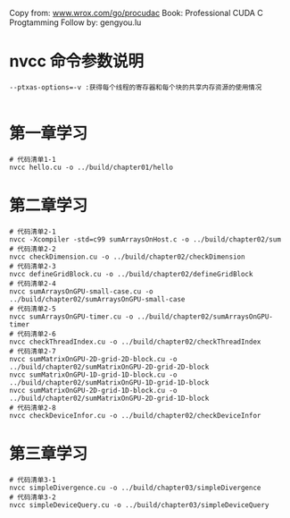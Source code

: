 <!--
 * @Descripttion: 
 * @version: 
 * @Author: Lugy
 * @Date: 2024-05-14 19:44:41
 * @LastEditors: Andy
 * @LastEditTime: 2024-05-16 10:47:23
-->

Copy from: www.wrox.com/go/procudac
Book: Professional CUDA C Progtamming
Follow by: gengyou.lu

# nvcc 命令参数说明
```
--ptxas-options=-v :获得每个线程的寄存器和每个块的共享内存资源的使用情况


```


# 第一章学习
```
# 代码清单1-1
nvcc hello.cu -o ../build/chapter01/hello
```

# 第二章学习
```
# 代码清单2-1
nvcc -Xcompiler -std=c99 sumArraysOnHost.c -o ../build/chapter02/sum
# 代码清单2-2
nvcc checkDimension.cu -o ../build/chapter02/checkDimension
# 代码清单2-3
nvcc defineGridBlock.cu -o ../build/chapter02/defineGridBlock
# 代码清单2-4
nvcc sumArraysOnGPU-small-case.cu -o ../build/chapter02/sumArraysOnGPU-small-case
# 代码清单2-5
nvcc sumArraysOnGPU-timer.cu -o ../build/chapter02/sumArraysOnGPU-timer
# 代码清单2-6
nvcc checkThreadIndex.cu -o ../build/chapter02/checkThreadIndex
# 代码清单2-7
nvcc sumMatrixOnGPU-2D-grid-2D-block.cu -o ../build/chapter02/sumMatrixOnGPU-2D-grid-2D-block
nvcc sumMatrixOnGPU-1D-grid-1D-block.cu -o ../build/chapter02/sumMatrixOnGPU-1D-grid-1D-block
nvcc sumMatrixOnGPU-2D-grid-1D-block.cu -o ../build/chapter02/sumMatrixOnGPU-2D-grid-1D-block
# 代码清单2-8
nvcc checkDeviceInfor.cu -o ../build/chapter02/checkDeviceInfor
```

# 第三章学习
```
# 代码清单3-1
nvcc simpleDivergence.cu -o ../build/chapter03/simpleDivergence
# 代码清单3-2
nvcc simpleDeviceQuery.cu -o ../build/chapter03/simpleDeviceQuery


```

